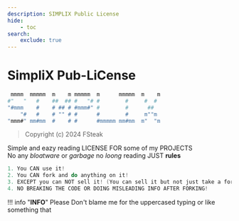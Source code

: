 ```yaml
---
description: SIMPLIX Public License
hide:
    - toc
search:
    exclude: true
---
```


# SimpliX Pub-**LiC**ense


```bash
 mmmm  mmmmm  m    m mmmmm  m      mmmmm  m    m
#"   "   #    ##  ## #   "# #        #     #  # 
"#mmm    #    # ## # #mmm#" #        #      ##  
    "#   #    # "" # #      #        #     m""m 
"mmm#" mm#mm  #    # #      #mmmmm mm#mm  m"  "m
```



> Copyright (c) 2024 FSteak


Simple and eazy reading LICENSE FOR some of my PROJECTS<br>
No any *bloatware* or *garbage* no *loong* reading JUST **rules**
```csharp
1. You CAN use it!
2. You CAN fork and do anything on it!
3. EXCEPT you can NOT sell it! (You can sell it but not just take a fork and selling)
4. NO BREAKING THE CODE OR DOING MISLEADING INFO AFTER FORKING!
```

!!! info "**INFO**"
    Please Don't blame me for the uppercased typing or like something that